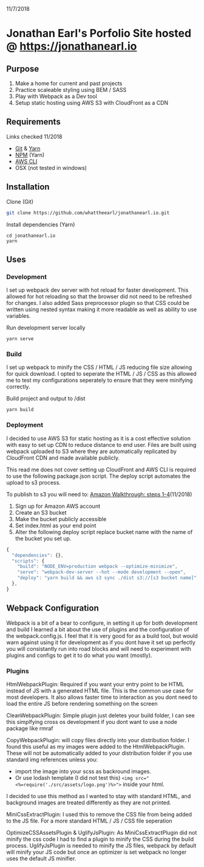 11/7/2018
# Jonathan Earl's Porfolio Site hosted @ https://jonathanearl.io

## Purpose
1. Make a home for current and past projects
2. Practice scaleable styling using BEM / SASS
3. Play with Webpack as a Dev tool
4. Setup static hosting using AWS S3 with CloudFront as a CDN

## Requirements
Links checked 11/2018
* [Git](https://git-scm.com/downloads) & [Yarn](https://yarnpkg.com/lang/en/docs/install/)
* [NPM](https://www.npmjs.com/get-npm) (Yarn)
* [AWS CLI](https://aws.amazon.com/cli/)
* OSX (not tested in windows)

## Installation
Clone (Git)
```bash
git clone https://github.com/whattheearl/jonathanearl.io.git
```

Install dependencies (Yarn)
```
cd jonathanearl.io
yarn
```

## Uses
### Development
I set up webpack dev server with hot reload for faster development. This allowed for hot reloading so that the browser did not need to be refreshed for changes. I also added Sass preprocessor plugin so that CSS could be written using nested syntax making it more readable as well as ability to use variables.

Run development server locally
```
yarn serve
```

### Build
I set up webpack to minify the CSS / HTML / JS reducing file size allowing for quick download. I opted to seperate the HTML / JS / CSS as this allowed me to test my configurations seperately to ensure that they were minifying correctly.

Build project and output to /dist
```
yarn build
```

### Deployment
I decided to use AWS S3 for static hosting as it is a cost effective solution with easy to set up CDN to reduce distance to end user. Files are built using webpack uploaded to S3 where they are automatically replicated by CloudFront CDN and made available publicly.

This read me does not cover setting up CloudFront and AWS CLI is required to use the following package.json script. The deploy script automates the upload to s3 process.

To publish to s3 you will need to: [Amazon Walkthrough: steps 1-4](https://docs.aws.amazon.com/AmazonS3/latest/dev/hosting-websites-on-s3-examples.html)(11/2018)
1. Sign up for Amazon AWS account 
2. Create an S3 bucket
3. Make the bucket publicly accessible
4. Set index.html as your end point
5. Alter the following deploy script replace bucket name with the name of the bucket you set up.

```javascript
{
  "dependencies": {},
  "scripts": {
    "build": "NODE_ENV=production webpack --optimize-minimize",
    "serve": "webpack-dev-server --hot --mode development --open",
    "deploy": "yarn build && aws s3 sync ./dist s3://[s3 bucket name]"
  },
}
```

## Webpack Configuration
Webpack is a bit of a bear to configure, in setting it up for both development and build I learned a bit about the use of plugins and the configuration of the webpack.config.js. I feel that it is very good for as a build tool, but would warn against using it for development as if you dont have it set up perfectly you will consistantly run into road blocks and will need to experiment with plugins and configs to get it to do what you want (mostly).

### Plugins
HtmlWebpackPlugin: Required if you want your entry point to be HTML instead of JS with a generated HTML file. This is the common use case for most developers. It also allows faster time to interaction as you dont need to load the entire JS before rendering something on the screen

CleanWebpackPlugin: Simple plugin just deletes your build folder, I can see this simplfying cross os development if you dont want to use a node package like rmraf

CopyWebpackPlugin: will copy files directly into your distribution folder. I found this useful as my images were added to the HtmlWebpackPlugin. These will not be automatically added to your distribution folder if you use standard img references unless you:

* import the image into your scss as backround images. 
* Or use lodash template (I did not test this) `<img src="<%=require('./src/assets/logo.png')%>">` inside your html.

I decided to use this method as I wanted to stay with standard HTML, and background images are treated differently as they are not printed.

MiniCssExtractPlugin: I used this to remove the CSS file from being added to the JS file. For a more standard HTML / JS / CSS file seperation

OptimizeCSSAssetsPlugin & UglifyJsPlugin: As MiniCssExtractPlugin did not minify the css code I had to find a plugin to minify the CSS during the build process. UglifyJsPlugin is needed to minify the JS files, webpack by default will minify your JS code but once an optimizer is set webpack no longer uses the default JS minifier.

